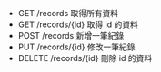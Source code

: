 - GET     /records        取得所有資料
- GET     /records/{id}   取得 id 的資料
- POST    /records        新增一筆紀錄
- PUT     /records/{id}   修改一筆紀錄
- DELETE  /records/{id}   刪除 id 的資料
